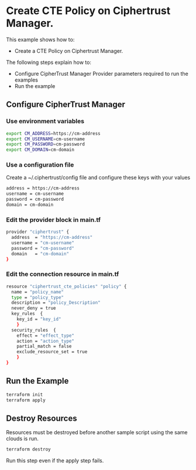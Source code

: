 # Create CTE Policy on Ciphertrust Manager.

This example shows how to:
- Create a CTE Policy on Ciphertrust Manager.

The following steps explain how to:
- Configure CipherTrust Manager Provider parameters required to run the examples
- Run the example

## Configure CipherTrust Manager

### Use environment variables

```bash
export CM_ADDRESS=https://cm-address
export CM_USERNAME=cm-username
export CM_PASSWORD=cm-password
export CM_DOMAIN=cm-domain
```
### Use a configuration file

Create a ~/.ciphertrust/config file and configure these keys with your values

```bash
address = https://cm-address
username = cm-username
password = cm-password
domain = cm-domain
```

### Edit the provider block in main.tf

```bash
provider "ciphertrust" {
  address  = "https://cm-address"
  username = "cm-username"
  password = "cm-password"
  domain   = "cm-domain"
}
```


### Edit the connection resource in main.tf

```bash
resource "ciphertrust_cte_policies" "policy" {
  name = "policy_name"
  type = "policy_type"
  description = "policy_Description"
  never_deny = true
  key_rules  {
    key_id = "key_id"
    }
  security_rules  {
    effect = "effect_type"
    action = "action_type"
    partial_match = false
    exclude_resource_set = true
    }
}
```

## Run the Example

```bash
terraform init
terraform apply
```

## Destroy Resources

Resources must be destroyed before another sample script using the same clouds is run.

```bash
terraform destroy
```
Run this step even if the apply step fails.